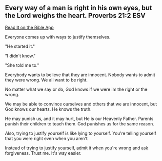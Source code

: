 <h2>Every way of a man is right in his own eyes, but the Lord weighs the heart.
Proverbs 21:2 ESV</h2>
<a href = "https://bible.com/bible/59/pro.21.2.ESV">Read It on the Bible App</a>
<p>Everyone comes up with ways to justify themselves.</p>
<p>"He started it."</p>
<p>"I didn't know."</p>
<p>"She told me to."</p>
<p>Everybody wants to believe that they are innocent. Nobody wants to admit they were wrong. We all want to be right.</p>
<p>No matter what we say or do, God knows if we were im the right or the wrong.</p>
<p>We may be able to convince ourselves and others that we are innocent, but God knows our hearts. He knows the truth.</p>
<p>He may punish us, and it may hurt, but He is our Heavenly Father. Parents punish their children to teach them. God punishes us for the same reason.</p>
<p>Also, trying to justify yourself is like lying to yourself. You're telling yourself that you were right even when you aren't </p>
<p>Instead of trying to justify yourself, admit it when you're wrong and ask forgiveness. Trust me. It's way easier.</p>
